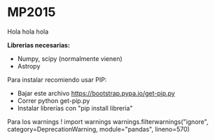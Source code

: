 # MP2015
Hola hola hola

**Librerias necesarias:**
- Numpy, scipy (normalmente vienen)
- Astropy

Para instalar recomiendo usar PIP:
- Bajar este archivo https://bootstrap.pypa.io/get-pip.py
- Correr python get-pip.py
- Instalar librerías con "pip install libreria"

Para los warnings !
import warnings
warnings.filterwarnings("ignore", category=DeprecationWarning,
                        module="pandas", lineno=570)
